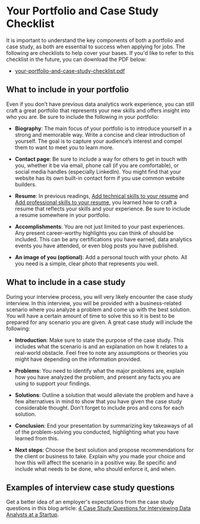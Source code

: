 # Your Portfolio and Case Study Checklist

It is important to understand the key components of both a portfolio and case study, as both are essential to success when applying for jobs. The following are checklists to help cover your bases. If you'd like to refer to this checklist in the future, you can download the PDF below:

- [your-portfolio-and-case-study-checklist.pdf](./resources/your-portfolio-and-case-study-checklist.pdf)

## What to include in your portfolio

Even if you don’t have previous data analytics work experience, you can still craft a great portfolio that represents your new skills and offers insight into who you are. Be sure to include the following in your portfolio:

- **Biography**: The main focus of your portfolio is to introduce yourself in a strong and memorable way. Write a concise and clear introduction of yourself. The goal is to capture your audience’s interest and compel them to want to meet you to learn more. 

- **Contact page**: Be sure to include a way for others to get in touch with you, whether it be via email, phone call (if you are comfortable), or social media handles (especially LinkedIn). You might find that your website has its own built-in contact form if you use common website builders.

- **Resume**: In previous readings, [Add technical skills to your resume](../../../4_Process-Data-from-Dirty-to-Clean/m5_optional_add-data-to-your-resume/p3_highlight-skills-and-experience/s3_r_add-technical-skills-to-resume.md) and [Add professional skills to your resume](../../../4_Process-Data-from-Dirty-to-Clean/m5_optional_add-data-to-your-resume/p3_highlight-skills-and-experience/s4_r_add-professional-skills-to-resume.md), you learned how to craft a resume that reflects your skills and your experience. Be sure to include a resume somewhere in your portfolio.

- **Accomplishments**: You are not just limited to your past experiences. Any present career-worthy highlights you can think of should be included. This can be any certifications you have earned, data analytics events you have attended, or even blog posts you have published.

- **An image of you (optional)**: Add a personal touch with your photo. All you need is a simple, clear photo that represents you well.

## What to include in a case study

During your interview process, you will very likely encounter the case study interview. In this interview, you will be provided with a business-related scenario where you analyze a problem and come up with the best solution. You will have a certain amount of time to solve this so it is best to be prepared for any scenario you are given. A great case study will include the following:

- **Introduction**: Make sure to state the purpose of the case study. This includes what the scenario is and an explanation on how it relates to a real-world obstacle. Feel free to note any assumptions or theories you might have depending on the information provided. 

- **Problems**: You need to identify what the major problems are, explain how you have analyzed the problem, and present any facts you are using to support your findings.

- **Solutions**: Outline a solution that would alleviate the problem and have a few alternatives in mind to show that you have given the case study considerable thought. Don’t forget to include pros and cons for each solution.

- **Conclusion**: End your presentation by summarizing key takeaways of all of the problem-solving you conducted, highlighting what you have learned from this.

- **Next steps**: Choose the best solution and propose recommendations for the client or business to take. Explain why you made your choice and how this will affect the scenario in a positive way. Be specific and include what needs to be done, who should enforce it, and when.

## Examples of interview case study questions

Get a better idea of an employer's expectations from the case study questions in this blog article: [4 Case Study Questions for Interviewing Data Analysts at a Startup](https://www.holistics.io/blog/startup-data-analyst-interview-case-studies/).